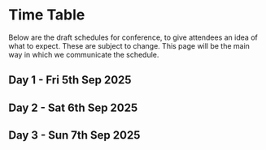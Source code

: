 # Time Table

Below are the draft schedules for conference, to give attendees an idea of what to expect. These are subject to change. This page will be the main way in which we communicate the schedule.

## Day 1 - Fri 5th Sep 2025

<script setup>
// Day 1 Setup 
const eventsD1 = [
  { start: '08:40', end: '09:20', title: 'Registration & Guests Settling', speaker: '', merge: true},
  { start: '09:20', end: '09:40', title: 'Welcome, H&S and Housekeeping', speaker: 'Organizers'},
  { start: '09:40', end: '10:40', title: '1st Talk', speaker: 'Andrew Tridgell'},
  { start: '10:40', end: '11:00', title: 'Morning Break/Time Buffer Slot', speaker: '', merge: true },
  { start: '11:00', end: '12:40', title: 'Talks & Demos', speaker: '' },
  { start: '12:40', end: '13:40', title: 'Lunch', speaker: '', merge: true },
  { start: '13:40', end: '15:20', title: 'Talks & Demos', speaker: ''},
  { start: '15:20', end: '15:40', title: 'Afternoon Break/Time Buffer Slot', speaker: '', merge: true },
  { start: '15:40', end: '16:40', title: 'Talks & Demos', speaker: '' },
  { start: '16:40', end: '17:00', title: 'End of Day Close/De-Brief', speaker: 'Organizers' },
  { start: '17:00', end: '19:00', title: 'Fun Flying\nBBQ & Pizzas Servers', speaker: '', merge: true },
]
const startD1 = '08:20'
const endD1   = '19:00'

// Day 2 Setup 
const eventsD2 = [
  { start: '09:00', end: '09:20', title: 'Welcome, Schedule Update & Ops Brief', speaker: 'Organizers' },
  { start: '09:20', end: '10:20', title: '1st Talk', speaker: 'Randy Mackay' },
  { start: '10:20', end: '10:40', title: 'Lightning Talk/Demo', speaker: '' },
  { start: '10:40', end: '11:00', title: 'Morning Break/Time Buffer Slot', speaker: '', merge: true},
  { start: '11:00', end: '12:40', title: 'Talks & Demos', speaker: ''},
  { start: '12:40', end: '13:40', title: 'Lunch', speaker: '', merge: true },
  { start: '13:40', end: '15:20', title: 'Talks & Demos', speaker: ''},
  { start: '15:20', end: '15:40', title: 'Afternoon Break/Time Buffer Slot', speaker: '', merge: true },
  { start: '15:40', end: '16:40', title: 'Talks & Demos', speaker: '' },
  { start: '16:40', end: '17:00', title: 'End of Day Close/De-Brief', speaker: 'Organizers' },
  { start: '17:00', end: '18:00', title: 'Transfer buses to La Piaza\nfor conference dinner', speaker: '', merge: true },
  { start: '18:00', end: '18:40', title: 'Welcome Drinks, Nibbles, & Mingling', speaker: '', merge: true },
  { start: '18:40', end: '20:00', title: 'Dinner', speaker: '', merge: true },
  { start: '20:00', end: '20:20', title: 'Walk to Castle', speaker: '', merge: true },
  { start: '20:20', end: '21:00', title: 'Richmond Castle Event', speaker: '', merge: true },
]
const startD2 = '08:40'
const endD2   = '21:00'

// Day 3 Setup 
const eventsD3 = [
  { start: '09:00', end: '09:20', title: 'Welcome, Schedule Update & Ops Brief', speaker: 'Organizers' },
  { start: '09:20', end: '10:20', title: '1st Talk', speaker: 'Leonard Hall' },
  { start: '10:20', end: '10:40', title: 'Lightning Talk/Demo', speaker: '' },
  { start: '10:40', end: '11:00', title: 'Morning Break/Time Buffer Slot', speaker: '', merge: true},
  { start: '11:00', end: '12:40', title: 'Talks & Demos', speaker: ''},
  { start: '12:40', end: '13:40', title: 'Lunch', speaker: '', merge: true },
  { start: '13:40', end: '15:20', title: 'Talks & Demos', speaker: ''},
  { start: '15:20', end: '15:40', title: 'Afternoon Break/Time Buffer Slot', speaker: '', merge: true },
  { start: '15:40', end: '16:40', title: 'Talks & Demos', speaker: '' },
  { start: '16:40', end: '17:00', title: 'Thanks & Closing Remarks', speaker: 'Next Conference Host?' },
]
const startD3 = '08:40'
const endD3   = '17:00'
</script>

<ClientOnly>
  <TimeTable 
    :events="eventsD1"
    :rangeStart="startD1"
    :rangeEnd="endD1"
  />
</ClientOnly>

## Day 2 - Sat 6th Sep 2025

<ClientOnly>
  <TimeTable 
    :events="eventsD2"
    :rangeStart="startD2"
    :rangeEnd="endD2"
  />
</ClientOnly>

## Day 3 - Sun 7th Sep 2025

<ClientOnly>
  <TimeTable 
    :events="eventsD3"
    :rangeStart="startD3"
    :rangeEnd="endD3"
  />
</ClientOnly>
